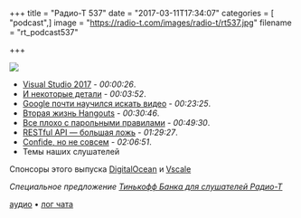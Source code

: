 +++
title = "Радио-Т 537"
date = "2017-03-11T17:34:07"
categories = [ "podcast",]
image = "https://radio-t.com/images/radio-t/rt537.jpg"
filename = "rt_podcast537"

+++

![](https://radio-t.com/images/radio-t/rt537.jpg)

- [Visual Studio 2017](https://habrahabr.ru/company/microsoft/blog/323452/) - *00:00:26*.
- [И некоторые детали](http://venturebeat.com/2017/03/07/microsoft-launches-visual-studio-2017/) - *00:03:52*.
- [Google почти научился искать видео](http://mashable.com/2017/03/08/google-video-intelligence-api/) - *00:23:25*.
- [Вторая жизнь Hangouts](http://blog.google:443/products/g-suite/meet-the-new-enterprise-focused-hangouts/) - *00:30:46*.
- [Все плохо с парольными правилами](https://blog.codinghorror.com/password-rules-are-bullshit/) - *00:49:30*.
- [RESTful API — большая ложь](https://mmikowski.github.io/the_lie/) - *01:29:27*.
- [Confide, но не совсем](https://arstechnica.com/security/2017/03/unfixed-weaknesses-in-confide-stoke-doubts-about-end-to-end-crypto-claims/) - *02:06:51*.
- Темы наших слушателей

Спонсоры этого выпуска [DigitalOcean](https://www.digitalocean.com) и [Vscale](http://bit.ly/radio-t_vscale)

_Специальное предложение [Тинькофф Банка для слушателей Радио-Т](http://l.tinkoff.ru/radiot)_

[аудио](https://cdn.radio-t.com/rt_podcast537.mp3) • [лог чата](http://chat.radio-t.com/logs/radio-t-537.html)
<audio src="https://cdn.radio-t.com/rt_podcast537.mp3" preload="none"></audio>
